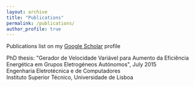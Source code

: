 ```yaml
---
layout: archive
title: "Publications"
permalink: /publications/
author_profile: true
---
```




Publications list on my [Google Scholar](https://scholar.google.com/citations?hl=pt-PT&user=7xVeWacAAAAJ) profile

PhD thesis: "Gerador de Velocidade Variável para Aumento da Eficiência Energética em Grupos Eletrogéneos Autónomos", July 2015\
Engenharia Eletrotécnica e de Computadores\
Instituto Superior Técnico, Universidade de Lisboa


